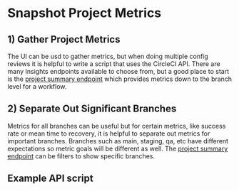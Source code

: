 # Snapshot Project Metrics

## 1) Gather Project Metrics

The UI can be usd to gather metrics, but when doing multiple config reviews it is helpful to write a script that uses the CircleCI API. There are many Insights endpoints available to choose from, but a good place to start is the [project summary endpoint](https://circleci.com/docs/api/v2/index.html#operation/getProjectWorkflowsPageData) which provides metrics down to the branch level for a workflow.

## 2) Separate Out Significant Branches

Metrics for all branches can be useful but for certain metrics, like success rate or mean time to recovery, it is helpful to separate out metrics for important branches. Branches such as main, staging, qa, etc have different expectations so metric goals will be different as well. The [project summary endpoint](https://circleci.com/docs/api/v2/index.html#operation/getProjectWorkflowsPageData) can be filters to show specific branches.

## Example API script

<!-- insert bash script here -->